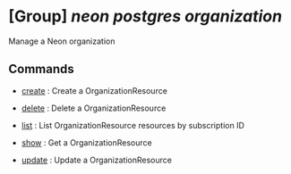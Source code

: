 # [Group] _neon postgres organization_

Manage a Neon organization

## Commands

- [create](/Commands/neon/postgres/organization/_create.md)
: Create a OrganizationResource

- [delete](/Commands/neon/postgres/organization/_delete.md)
: Delete a OrganizationResource

- [list](/Commands/neon/postgres/organization/_list.md)
: List OrganizationResource resources by subscription ID

- [show](/Commands/neon/postgres/organization/_show.md)
: Get a OrganizationResource

- [update](/Commands/neon/postgres/organization/_update.md)
: Update a OrganizationResource

